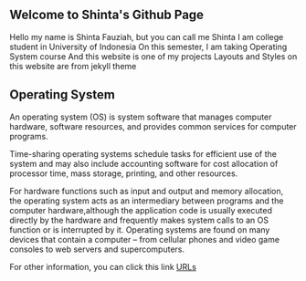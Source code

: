## Welcome to Shinta's Github Page

Hello my name is Shinta Fauziah, but you can call me Shinta
I am college student in University of Indonesia
On this semester, I am taking Operating System course
And this website is one of my projects 
Layouts and Styles on this website are from jekyll theme

## Operating System
An operating system (OS) is system software that manages computer hardware, software resources, and provides common services for computer programs.

Time-sharing operating systems schedule tasks for efficient use of the system and may also include accounting software for cost allocation of processor time, mass storage, printing, and other resources.

For hardware functions such as input and output and memory allocation, the operating system acts as an intermediary between programs and the computer hardware,although the application code is usually executed directly by the hardware and frequently makes system calls to an OS function or is interrupted by it. Operating systems are found on many devices that contain a computer – from cellular phones and video game consoles to web servers and supercomputers.

For other information, you can click this link [URLs](URLs/)
